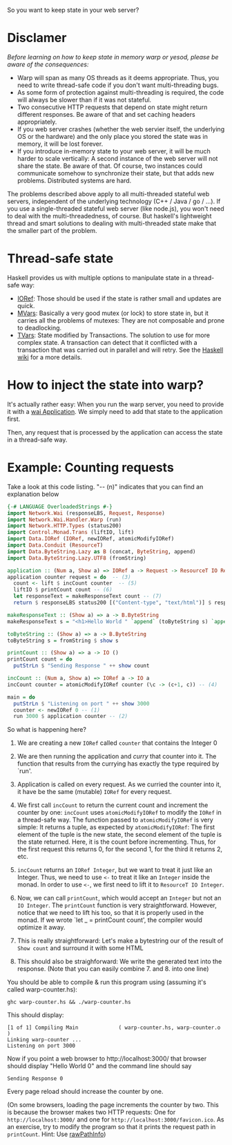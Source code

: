 So you want to keep state in your web server?

# Disclamer

*Before learning on how to keep state in memory warp or yesod, please be aware of the consequences:*

* Warp will span as many OS threads as it deems appropriate. Thus, you need to write thread-safe code if you don't want multi-threading bugs.
* As some form of protection against multi-threading is required, the code will always be slower than if it was not stateful.
* Two consecutive HTTP requests that depend on state might return different responses. Be aware of that and set caching headers appropriately.
* If you web server crashes (whether the web servier itself, the underlying OS or the hardware) and the only place you stored the state was in memory, it will be lost forever.
* If you introduce in-memory state to your web server, it will be much harder to scale vertically: A second instance of the web server will not share the state. Be aware of that. Of course, two instances could communicate somehow to synchronize their state, but that adds new problems. Distributed systems are hard.

The problems described above apply to all multi-threaded stateful web servers, independent of the underlying technology (C++ / Java / go / ...). If you use a single-threaded stateful web server (like node.js), you won't need to deal with the multi-threadedness, of course. But haskell's lightweight thread and smart solutions to dealing with multi-threaded state make that the smaller part of the problem.

# Thread-safe state

Haskell provides us with multiple options to manipulate state in a thread-safe way:

* [IORef](http://www.haskell.org/ghc/docs/latest/html/libraries/base/Data-IORef.html): Those should be used if the state is rather small and updates are quick. 
* [MVars](http://www.haskell.org/ghc/docs/latest/html/libraries/base/Control-Concurrent-MVar.html): Basically a very good mutex (or lock) to store state in, but it carries all the problems of mutexes: They are not composable and prone to deadlocking.
* [TVars](http://www.haskell.org/ghc/docs/latest/html/libraries/base/GHC-Conc.html#g:3): State modified by Transactions. The solution to use for more complex state. A transaction can detect that it conflicted with a transaction that was carried out in parallel and will retry. See the [Haskell wiki](http://www.haskell.org/haskellwiki/STM) for a more details.

# How to inject the state into warp?

It's actually rather easy: When you run the warp server, you need to provide it with a [wai Application](http://hackage.haskell.org/packages/archive/wai/1.3.0.1/doc/html/Network-Wai.html). We simply need to add that state to the application first.

Then, any request that is processed by the application can access the state in a thread-safe way.

# Example: Counting requests

Take a look at this code listing. "-- (n)" indicates that you can find an explanation below

```haskell
{-# LANGUAGE OverloadedStrings #-}
import Network.Wai (responseLBS, Request, Response)
import Network.Wai.Handler.Warp (run)
import Network.HTTP.Types (status200)
import Control.Monad.Trans (liftIO, lift)
import Data.IORef (IORef, newIORef, atomicModifyIORef)
import Data.Conduit (ResourceT)
import Data.ByteString.Lazy as B (concat, ByteString, append)
import Data.ByteString.Lazy.UTF8 (fromString)

application :: (Num a, Show a) => IORef a -> Request -> ResourceT IO Response
application counter request = do  -- (3)
  count <- lift $ incCount counter  -- (5)
  liftIO $ printCount count -- (6)
  let responseText = makeResponseText count -- (7)
  return $ responseLBS status200 [("Content-type", "text/html")] $ responseText -- (8)

makeResponseText :: (Show a) => a -> B.ByteString
makeResponseText s = "<h1>Hello World " `append` (toByteString s) `append` "</h1>\n"

toByteString :: (Show a) => a -> B.ByteString
toByteString s = fromString $ show s

printCount :: (Show a) => a -> IO ()
printCount count = do 
  putStrLn $ "Sending Response " ++ show count

incCount :: (Num a, Show a) => IORef a -> IO a
incCount counter = atomicModifyIORef counter (\c -> (c+1, c)) -- (4)

main = do 
  putStrLn $ "Listening on port " ++ show 3000
  counter <- newIORef 0 -- (1)
  run 3000 $ application counter -- (2)
```

So what is happening here?
1. We are creating a new `IORef` called `counter` that contains the Integer 0

2. We are then running the application and *curry* that counter into it. The function that results from the currying has exactly the type required by `run'.

3. Application is called on every request. As we curried the counter into it, it have be the same (mutable) `IORef` for every request.

4. We first call `incCount` to return the current count and increment the counter by one: `incCount` uses `atomicModifyIORef` to modify the `IORef` in a thread-safe way. The function passed to `atomicModifyIORef` is very simple: It returns a tuple, as expected by `atomicModifyIORef`: The first element of the tuple is the new state, the second element of the tuple is the state returned. Here, it is the count before incrementing. Thus, for the first request this returns 0, for the second 1, for the third it returns 2, etc.

5. `incCount` returns an `IORef Integer`, but we want to treat it just like an Integer. Thus, we need to use `<-` to treat it like an `Integer` inside the monad. In order to use `<-`, we first need to lift it to `ResourceT IO Integer`.

6. Now, we can call `printCount`, which would accept an `Integer` but not an `IO Integer`. The `printCount` function is very straightforward. However, notice that we need to lift his too, so that it is properly used in the monad. If we wrote `let _ = printCount count', the compiler would optimize it away.

7. This is really straightforward: Let's make a bytestring our of the result of `Show count` and surround it with some HTML

8. This should also be straighforward: We write the generated text into the response. (Note that you can easily combine 7. and 8. into one line)

You should be able to compile & run this program using (assuming it's called warp-counter.hs):

    ghc warp-counter.hs && ./warp-counter.hs

This should display:

    [1 of 1] Compiling Main             ( warp-counter.hs, warp-counter.o )
    Linking warp-counter ...
    Listening on port 3000

Now if you point a web browser to http://localhost:3000/ that browser should display "Hello World 0" and the command line should say

    Sending Response 0

Every page reload should increase the counter by one.

(On some browsers, loading the page increments the counter by two. This is because the browser makes two HTTP requests: One for `http://localhost:3000/` and one for `http://localhost:3000/favicon.ico`. As an exercise, try to modify the program so that it prints the request path in `printCount`. Hint: Use [rawPathInfo](http://hackage.haskell.org/packages/archive/wai/1.3.0.1/doc/html/Network-Wai.html))